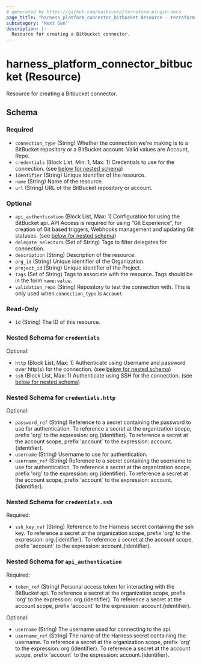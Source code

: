 ```yaml
---
# generated by https://github.com/hashicorp/terraform-plugin-docs
page_title: "harness_platform_connector_bitbucket Resource - terraform-provider-harness"
subcategory: "Next Gen"
description: |-
  Resource for creating a Bitbucket connector.
---
```


# harness_platform_connector_bitbucket (Resource)

Resource for creating a Bitbucket connector.



<!-- schema generated by tfplugindocs -->
## Schema

### Required

- `connection_type` (String) Whether the connection we're making is to a BitBucket repository or a BitBucket account. Valid values are Account, Repo.
- `credentials` (Block List, Min: 1, Max: 1) Credentials to use for the connection. (see [below for nested schema](#nestedblock--credentials))
- `identifier` (String) Unique identifier of the resource.
- `name` (String) Name of the resource.
- `url` (String) URL of the BitBucket repository or account.

### Optional

- `api_authentication` (Block List, Max: 1) Configuration for using the BitBucket api. API Access is required for using “Git Experience”, for creation of Git based triggers, Webhooks management and updating Git statuses. (see [below for nested schema](#nestedblock--api_authentication))
- `delegate_selectors` (Set of String) Tags to filter delegates for connection.
- `description` (String) Description of the resource.
- `org_id` (String) Unique identifier of the Organization.
- `project_id` (String) Unique identifier of the Project.
- `tags` (Set of String) Tags to associate with the resource. Tags should be in the form `name:value`.
- `validation_repo` (String) Repository to test the connection with. This is only used when `connection_type` is `Account`.

### Read-Only

- `id` (String) The ID of this resource.

<a id="nestedblock--credentials"></a>
### Nested Schema for `credentials`

Optional:

- `http` (Block List, Max: 1) Authenticate using Username and password over http(s) for the connection. (see [below for nested schema](#nestedblock--credentials--http))
- `ssh` (Block List, Max: 1) Authenticate using SSH for the connection. (see [below for nested schema](#nestedblock--credentials--ssh))

<a id="nestedblock--credentials--http"></a>
### Nested Schema for `credentials.http`

Optional:

- `password_ref` (String) Reference to a secret containing the password to use for authentication. To reference a secret at the organization scope, prefix 'org' to the expression: org.{identifier}. To reference a secret at the account scope, prefix 'account` to the expression: account.{identifier}.
- `username` (String) Username to use for authentication.
- `username_ref` (String) Reference to a secret containing the username to use for authentication. To reference a secret at the organization scope, prefix 'org' to the expression: org.{identifier}. To reference a secret at the account scope, prefix 'account` to the expression: account.{identifier}.


<a id="nestedblock--credentials--ssh"></a>
### Nested Schema for `credentials.ssh`

Required:

- `ssh_key_ref` (String) Reference to the Harness secret containing the ssh key. To reference a secret at the organization scope, prefix 'org' to the expression: org.{identifier}. To reference a secret at the account scope, prefix 'account` to the expression: account.{identifier}.



<a id="nestedblock--api_authentication"></a>
### Nested Schema for `api_authentication`

Required:

- `token_ref` (String) Personal access token for interacting with the BitBucket api. To reference a secret at the organization scope, prefix 'org' to the expression: org.{identifier}. To reference a secret at the account scope, prefix 'account` to the expression: account.{identifier}.

Optional:

- `username` (String) The username used for connecting to the api.
- `username_ref` (String) The name of the Harness secret containing the username. To reference a secret at the organization scope, prefix 'org' to the expression: org.{identifier}. To reference a secret at the account scope, prefix 'account` to the expression: account.{identifier}.


